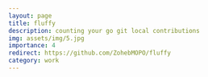 ```yaml
---
layout: page
title: fluffy
description: counting your go git local contributions
img: assets/img/5.jpg
importance: 4
redirect: https://github.com/ZohebMOPO/fluffy
category: work
---
```

